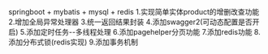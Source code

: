 springboot + mybatis + mysql + redis
1.实现简单实体product的增删改查功能
2.增加全局异常处理器
3.统一返回结果封装
4.添加swagger2(可动态配置是否开启)
5.添加定时任务--多线程处理
6.添加pagehelper分页功能
7.添加redis功能
8.添加分布式锁(redis实现)
9.添加事务机制